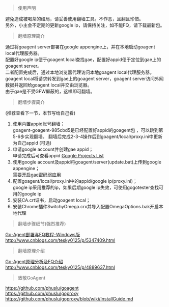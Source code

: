 > 使用声明

避免造成被喝茶的结局，请妥善使用翻墙工具。不作恶，且翻且珍惜。  
另外，小主会不定期的更新google ip，请保持关注，如不能FQ，请下载最新包。

> 翻墙原理简介

通过将goagent server部署在google appengine上，并在本地启动goagent local代理服务器。  
配置好google ip便于goagent local查找gae，配置好appid便于定位到gae上的goagent server。  
二者配置完成后，通过本地浏览器代理访问本地goagent local代理服务器。goagent local将请求转发到gae上的goagent server，goagent server访问外网数据并返回给goagent local并交由浏览器。  
由于gae是不受GFW屏蔽的，这样即可翻墙。

> 翻墙步骤简介

(推荐查看下一节，本节写给自己看)  
1. 使用内置appid账号翻墙；  
goagent-goagent-985cbd5是已经配置好appid的goagent包  ，可以跳到第5-6步实现翻墙。
翻墙后完成2-3-4操作后到goagent/local/proxy.ini中更新为自己appid (可选)  
2. 申请google account并创建gae appid；  
申请完成后可查看appid [Google Projects List](https://console.developers.google.com/project?pli=1 "谷歌appid项目列表")  
3. 使用google account及appid将goagent/server(update.bat)上传到google appengine；  
需要[开启gae密码弱应用](https://console.developers.google.com/project?pli=1 "开启gae密码弱应用")  
4. 配置goagent/local/proxy.ini中的appid/google ip(proxy.ini)；  
google ip采用推荐的ip，如果后期google ip失效，可使用gogotester查找可用的google ip  
5. 安装CA.crt证书，启动goagent local；  
6. 安装Chrome插件SwitchyOmega.crx并导入配置OmegaOptions.bak开启本地代理  


> 翻墙步骤细节(强烈推荐)  

[Go-Agent部署与FQ教程-Windows版](http://www.cnblogs.com/tesky0125/p/5347409.html "Go-Agent部署与FQ教程-Windows版")  
http://www.cnblogs.com/tesky0125/p/5347409.html  

> 翻墙原理介绍  

[Go-Agent原理分析及FQ介绍](http://www.cnblogs.com/tesky0125/p/4889637.html "Go-Agent原理分析及FQ介绍")  
http://www.cnblogs.com/tesky0125/p/4889637.html  

> 致敬GoAgent  

https://github.com/phuslu/goagent  
https://github.com/phuslu/goproxy  
https://github.com/phuslu/goproxy/blob/wiki/InstallGuide.md  


  [1]: https://console.developers.google.com/project?pli=1 "gae appid列表"

